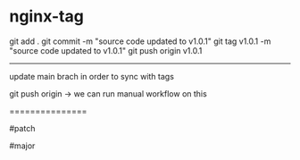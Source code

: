 # nginx-tag

git add .
git commit -m "source code updated to v1.0.1"
git tag v1.0.1 -m "source code updated to v1.0.1"
git push origin v1.0.1

---------------------

update main brach in order to sync with tags 

git push origin -> we can run manual workflow on this

===============

#patch

#major